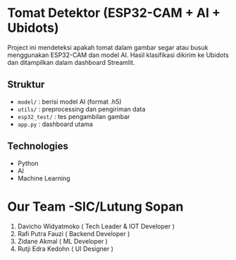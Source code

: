 # Tomat Detektor (ESP32-CAM + AI + Ubidots)

Project ini mendeteksi apakah tomat dalam gambar segar atau busuk menggunakan ESP32-CAM dan model AI. Hasil klasifikasi dikirim ke Ubidots dan ditampilkan dalam dashboard Streamlit.

## Struktur

- `model/` : berisi model AI (format .h5)
- `utils/` : preprocessing dan pengiriman data
- `esp32_test/` : tes pengambilan gambar
- `app.py` : dashboard utama

## Technologies

- Python
- AI
- Machine Learning

# Our Team -SIC/Lutung Sopan

1. Davicho Widyatmoko ( Tech Leader & IOT Developer )
2. Rafi Putra Fauzi ( Backend Developer )
3. Zidane Akmal ( ML Developer )
4. Rutji Edra Kedohn ( UI Designer )

